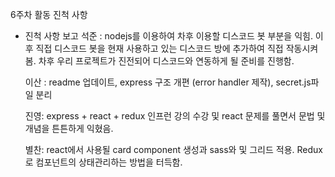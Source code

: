   6주차 활동 진척 사항
 - 진척 사항 보고
    석준 : nodejs를 이용하여 차후 이용할 디스코드 봇 부분을 익힘. 이후 직접 디스코드 봇을 현재 사용하고 있는 디스코드 방에 추가하여 직접 작동시켜 봄. 차후 우리 프로젝트가 진전되어 디스코드와 연동하게 될 준비를 진행함.

    이산 : readme 업데이트, express 구조 개편 (error handler 제작), secret.js파일 분리
    
    진영: express + react + redux 인프런 강의 수강 및 react 문제를 풀면서 문법 및 개념을 튼튼하게 익혔음.

    별찬: react에서 사용될 card component 생성과  sass와 및 그리드 적용. Redux로 컴포넌트의 상태관리하는 방법을 터득함.
